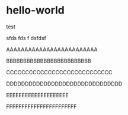 # hello-world
test

sfds
fds
f
dsfdsf


AAAAAAAAAAAAAAAAAAAAAAAAA

BBBBBBBBBBBBBBBBBBBBBBBBB

CCCCCCCCCCCCCCCCCCCCCCCCCCCC



DDDDDDDDDDDDDDDDDDDDDDDDDDDDDDD



EEEEEEEEEEEEEEEEEEEE


FFFFFFFFFFFFFFFFFFFFFFF
